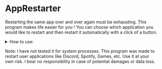 # AppRestarter

Restarting the same app over and over again must be exhausting. This program makes life easier for you !
You can choose which application you would like to restart and then restart it automatically with a click of a button.






 <details>
 <summary>How to use:</summary>
&nbsp;&nbsp;&nbsp;&nbsp; 1. Click on "Select Process" button. </br>   
&nbsp;&nbsp;&nbsp;&nbsp; 2. Select a process from the list. </br>
&nbsp;&nbsp;&nbsp;&nbsp; 3. Every time you click on "Restart" that application should restart </br>
</details>


Note: I have not tested it for system processes. This program was made to restart user applications like Discord, Spotify, Games, etc.
Use it at your own risk. I bear no responsibility in case of potential damages or data loss.


